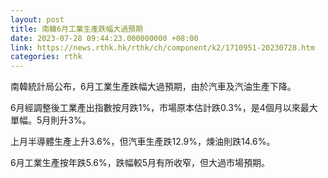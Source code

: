 ```yaml
---
layout: post
title: 南韓6月工業生產跌幅大過預期
date: 2023-07-28 09:44:23.000000000 +08:00
link: https://news.rthk.hk/rthk/ch/component/k2/1710951-20230728.htm
categories: rthk
---
```


南韓統計局公布，6月工業生產跌幅大過預期，由於汽車及汽油生產下降。

6月經調整後工業產出指數按月跌1%，市場原本估計跌0.3%，是4個月以來最大單幅。5月則升3%。

上月半導體生產上升3.6%，但汽車生產跌12.9%，煉油則跌14.6%。

6月工業生產按年跌5.6%，跌幅較5月有所收窄，但大過市場預期。
